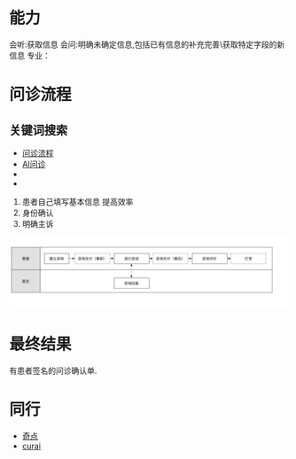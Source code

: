 # 能力

会听:获取信息
会问:明确未确定信息,包括已有信息的补充完善\获取特定字段的新信息
专业：
# 问诊流程
## 关键词搜索
- [问诊流程](https://www.google.com/search?q=%E9%97%AE%E8%AF%8A%E6%B5%81%E7%A8%8B&newwindow=1&ei=Z3poXZH4Bprb9QO4hIrYCw&start=10&sa=N&ved=0ahUKEwjRx9-tt6nkAhWabX0KHTiCArsQ8NMDCIkB&biw=1920&bih=908)
- [AI问诊](https://www.google.com/search?q=ai+%E9%97%AE%E8%AF%8A&oq=ai+%E9%97%AE%E8%AF%8A&aqs=chrome..69i57j0.5679j0j1&sourceid=chrome&ie=UTF-8)
- []()
- []()
1. 患者自己填写基本信息
  提高效率
2. 身份确认
3. 明确主诉

![流程](../../imgs/mai/咨询流程-1024x264.png.jpg)
# 最终结果

有患者签名的问诊确认单.

# 同行
- [奇点](https://www.naturali.io/)
- [curai](https://www.curai.com/)